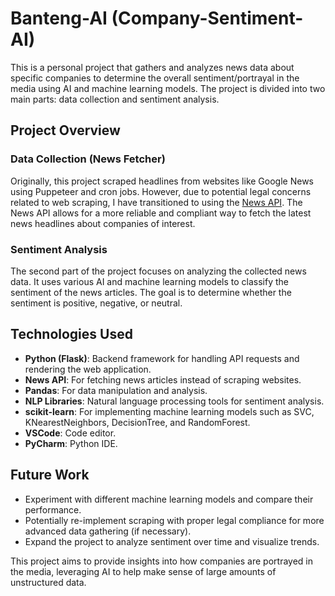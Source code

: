 # Banteng-AI (Company-Sentiment-AI)

This is a personal project that gathers and analyzes news data about specific companies to determine the overall sentiment/portrayal in the media using AI and machine learning models. The project is divided into two main parts: data collection and sentiment analysis.

## Project Overview

### Data Collection (News Fetcher)

Originally, this project scraped headlines from websites like Google News using Puppeteer and cron jobs. However, due to potential legal concerns related to web scraping, I have transitioned to using the [News API](https://newsapi.org/). The News API allows for a more reliable and compliant way to fetch the latest news headlines about companies of interest.

### Sentiment Analysis

The second part of the project focuses on analyzing the collected news data. It uses various AI and machine learning models to classify the sentiment of the news articles. The goal is to determine whether the sentiment is positive, negative, or neutral.

## Technologies Used

- **Python (Flask)**: Backend framework for handling API requests and rendering the web application.
- **News API**: For fetching news articles instead of scraping websites.
- **Pandas**: For data manipulation and analysis.
- **NLP Libraries**: Natural language processing tools for sentiment analysis.
- **scikit-learn**: For implementing machine learning models such as SVC, KNearestNeighbors, DecisionTree, and RandomForest.
- **VSCode**: Code editor.
- **PyCharm**: Python IDE.

## Future Work

- Experiment with different machine learning models and compare their performance.
- Potentially re-implement scraping with proper legal compliance for more advanced data gathering (if necessary).
- Expand the project to analyze sentiment over time and visualize trends.

This project aims to provide insights into how companies are portrayed in the media, leveraging AI to help make sense of large amounts of unstructured data.
